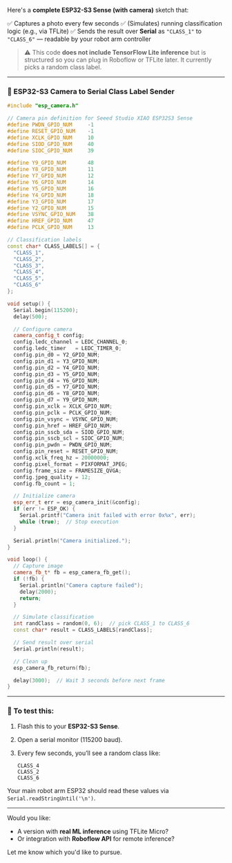Here's a **complete ESP32-S3 Sense (with camera)** sketch that:

✅ Captures a photo every few seconds
✅ (Simulates) running classification logic (e.g., via TFLite)
✅ Sends the result over **Serial** as `"CLASS_1"` to `"CLASS_6"` — readable by your robot arm controller

> ⚠️ This code **does not include TensorFlow Lite inference** but is structured so you can plug in Roboflow or TFLite later. It currently picks a random class label.

---

### 📸 ESP32-S3 Camera to Serial Class Label Sender

```cpp
#include "esp_camera.h"

// Camera pin definition for Seeed Studio XIAO ESP32S3 Sense
#define PWDN_GPIO_NUM     -1
#define RESET_GPIO_NUM    -1
#define XCLK_GPIO_NUM     10
#define SIOD_GPIO_NUM     40
#define SIOC_GPIO_NUM     39

#define Y9_GPIO_NUM       48
#define Y8_GPIO_NUM       11
#define Y7_GPIO_NUM       12
#define Y6_GPIO_NUM       14
#define Y5_GPIO_NUM       16
#define Y4_GPIO_NUM       18
#define Y3_GPIO_NUM       17
#define Y2_GPIO_NUM       15
#define VSYNC_GPIO_NUM    38
#define HREF_GPIO_NUM     47
#define PCLK_GPIO_NUM     13

// Classification labels
const char* CLASS_LABELS[] = {
  "CLASS_1",
  "CLASS_2",
  "CLASS_3",
  "CLASS_4",
  "CLASS_5",
  "CLASS_6"
};

void setup() {
  Serial.begin(115200);
  delay(500);

  // Configure camera
  camera_config_t config;
  config.ledc_channel = LEDC_CHANNEL_0;
  config.ledc_timer   = LEDC_TIMER_0;
  config.pin_d0 = Y2_GPIO_NUM;
  config.pin_d1 = Y3_GPIO_NUM;
  config.pin_d2 = Y4_GPIO_NUM;
  config.pin_d3 = Y5_GPIO_NUM;
  config.pin_d4 = Y6_GPIO_NUM;
  config.pin_d5 = Y7_GPIO_NUM;
  config.pin_d6 = Y8_GPIO_NUM;
  config.pin_d7 = Y9_GPIO_NUM;
  config.pin_xclk = XCLK_GPIO_NUM;
  config.pin_pclk = PCLK_GPIO_NUM;
  config.pin_vsync = VSYNC_GPIO_NUM;
  config.pin_href = HREF_GPIO_NUM;
  config.pin_sscb_sda = SIOD_GPIO_NUM;
  config.pin_sscb_scl = SIOC_GPIO_NUM;
  config.pin_pwdn = PWDN_GPIO_NUM;
  config.pin_reset = RESET_GPIO_NUM;
  config.xclk_freq_hz = 20000000;
  config.pixel_format = PIXFORMAT_JPEG;
  config.frame_size = FRAMESIZE_QVGA;
  config.jpeg_quality = 12;
  config.fb_count = 1;

  // Initialize camera
  esp_err_t err = esp_camera_init(&config);
  if (err != ESP_OK) {
    Serial.printf("Camera init failed with error 0x%x", err);
    while (true);  // Stop execution
  }

  Serial.println("Camera initialized.");
}

void loop() {
  // Capture image
  camera_fb_t* fb = esp_camera_fb_get();
  if (!fb) {
    Serial.println("Camera capture failed");
    delay(2000);
    return;
  }

  // Simulate classification
  int randClass = random(0, 6);  // pick CLASS_1 to CLASS_6
  const char* result = CLASS_LABELS[randClass];

  // Send result over serial
  Serial.println(result);

  // Clean up
  esp_camera_fb_return(fb);

  delay(3000);  // Wait 3 seconds before next frame
}
```

---

### 🧪 To test this:

1. Flash this to your **ESP32-S3 Sense**.
2. Open a serial monitor (115200 baud).
3. Every few seconds, you’ll see a random class like:

   ```
   CLASS_4
   CLASS_2
   CLASS_6
   ```

Your main robot arm ESP32 should read these values via `Serial.readStringUntil('\n')`.

---

Would you like:

* A version with **real ML inference** using TFLite Micro?
* Or integration with **Roboflow API** for remote inference?

Let me know which you'd like to pursue.
